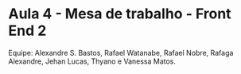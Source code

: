 # Aula 4 - Mesa de trabalho - Front End 2
 
Equipe: Alexandre S. Bastos, Rafael Watanabe, Rafael Nobre, Rafaga Alexandre, Jehan Lucas, Thyano e Vanessa Matos.
